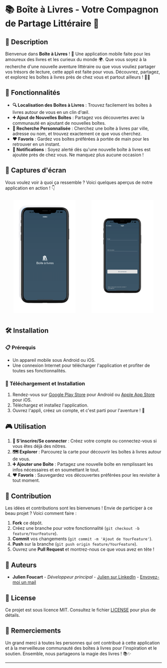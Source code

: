 # 📚 Boîte à Livres - Votre Compagnon de Partage Littéraire 📱

## 🌟 Description
Bienvenue dans **Boîte à Livres** ! 🚀 Une application mobile faite pour les amoureux des livres et les curieux du monde 🌍. Que vous soyez à la recherche d'une nouvelle aventure littéraire ou que vous vouliez partager vos trésors de lecture, cette appli est faite pour vous. Découvrez, partagez, et explorez les boîtes à livres près de chez vous et partout ailleurs ! 📖💫

## 🎯 Fonctionnalités
- **🔍 Localisation des Boîtes à Livres** : Trouvez facilement les boîtes à livres autour de vous en un clin d'œil.
- **➕ Ajout de Nouvelles Boîtes** : Partagez vos découvertes avec la communauté en ajoutant de nouvelles boîtes.
- **📍 Recherche Personnalisée** : Cherchez une boîte à livres par ville, adresse ou nom, et trouvez exactement ce que vous cherchez.
- **❤️ Favoris** : Gardez vos boîtes préférées à portée de main pour les retrouver en un instant.
- **📲 Notifications** : Soyez alerté dès qu'une nouvelle boîte à livres est ajoutée près de chez vous. Ne manquez plus aucune occasion !

## 📸 Captures d'écran
Vous voulez voir à quoi ça ressemble ? Voici quelques aperçus de notre application en action ! 👇

<div style="display: flex; justify-content: space-around;">
  <div style="margin: 10px;">
    <img src="screenshots/homePage.png" alt="Écran d'accueil" width="200">
  </div>
  <div style="margin: 10px;">
    <img src="screenshots/loginPage.png" alt="Carte des boîtes à livres" width="200">
  </div>
</div>

## 🛠️ Installation

### 📋 Prérequis
- Un appareil mobile sous Android ou iOS.
- Une connexion Internet pour télécharger l'application et profiter de toutes ses fonctionnalités.

### 🚀 Téléchargement et Installation
1. Rendez-vous sur [Google Play Store](#) pour Android ou [Apple App Store](#) pour iOS.
2. Téléchargez et installez l'application.
3. Ouvrez l'appli, créez un compte, et c'est parti pour l'aventure ! 🎉

## 🎮 Utilisation
1. **📝 S'inscrire/Se connecter** : Créez votre compte ou connectez-vous si vous êtes déjà des nôtres.
2. **🗺️ Explorer** : Parcourez la carte pour découvrir les boîtes à livres autour de vous.
3. **➕ Ajouter une Boîte** : Partagez une nouvelle boîte en remplissant les infos nécessaires et en soumettant le tout.
4. **❤️ Favoris** : Sauvegardez vos découvertes préférées pour les revisiter à tout moment.

## 🤝 Contribution
Les idées et contributions sont les bienvenues ! Envie de participer à ce beau projet ? Voici comment faire :

1. **Fork** ce dépôt.
2. Créez une branche pour votre fonctionnalité (`git checkout -b feature/YourFeature`).
3. **Commit** vos changements (`git commit -m 'Ajout de YourFeature'`).
4. **Push** sur la branche (`git push origin feature/YourFeature`).
5. Ouvrez une **Pull Request** et montrez-nous ce que vous avez en tête !

## 👥 Auteurs
- **Julien Foucart** - *Développeur principal* - [Julien sur LinkedIn](https://www.linkedin.com/in/julien-foucart-333a40251/) - [Envoyez-moi un mail](mailto:julien.foucart@example.com)

## 📄 License
Ce projet est sous licence MIT. Consultez le fichier [LICENSE](LICENSE) pour plus de détails.

## 💖 Remerciements
Un grand merci à toutes les personnes qui ont contribué à cette application et à la merveilleuse communauté des boîtes à livres pour l'inspiration et le soutien. Ensemble, nous partageons la magie des livres ! 📚✨

---
